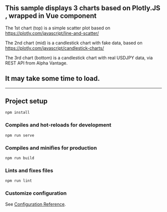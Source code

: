 ## This sample displays 3 charts based on Plotly.JS , wrapped in Vue component

The 1st chart (top) is a simple scatter plot based on https://plotly.com/javascript/line-and-scatter/

The 2nd chart (mid) is a candlestick chart with fake data, based on https://plotly.com/javascript/candlestick-charts/

The 3rd chart (bottom) is a candlestick chart with real USDJPY data, via REST API from Alpha Vantage. 
 
## It may take some time to load.

------------------------------------------------------------------------------------------------

## Project setup
```
npm install
```

### Compiles and hot-reloads for development
```
npm run serve
```

### Compiles and minifies for production
```
npm run build
```

### Lints and fixes files
```
npm run lint
```

### Customize configuration
See [Configuration Reference](https://cli.vuejs.org/config/).
